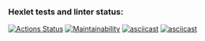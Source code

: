 ### Hexlet tests and linter status:
[![Actions Status](https://github.com/EkaterinaMark/python-project-49/actions/workflows/hexlet-check.yml/badge.svg)](https://github.com/EkaterinaMark/python-project-49/actions)
[![Maintainability](https://api.codeclimate.com/v1/badges/2490d2b83937d7f02951/maintainability)](https://codeclimate.com/github/EkaterinaMark/python-project-49/maintainability)
[![asciicast](https://asciinema.org/a/Fgb4xG6SHvad0kJyBZMpZQhO6.svg)](https://asciinema.org/a/Fgb4xG6SHvad0kJyBZMpZQhO6)
[![asciicast](https://asciinema.org/a/wniGiaWrBtqX4ThKrVEYwo2uo.svg)](https://asciinema.org/a/wniGiaWrBtqX4ThKrVEYwo2uo)
